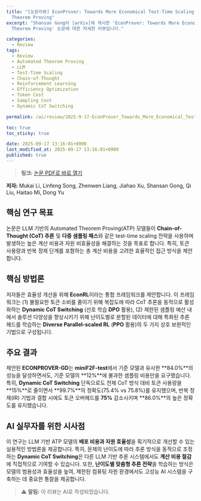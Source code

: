 ```yaml
---
title: "[논문리뷰] EconProver: Towards More Economical Test-Time Scaling for Automated
  Theorem Proving"
excerpt: "Shansan Gong이 [arXiv]에 게시한 'EconProver: Towards More Economical Test-Time Scaling for Automated
  Theorem Proving' 논문에 대한 자세한 리뷰입니다."

categories:
  - Review
tags:
  - Review
  - Automated Theorem Proving
  - LLM
  - Test-Time Scaling
  - Chain-of-Thought
  - Reinforcement Learning
  - Efficiency Optimization
  - Token Cost
  - Sampling Cost
  - Dynamic CoT Switching

permalink: /ai/review/2025-9-17-EconProver_Towards_More_Economical_Test-Time_Scaling_for_Automated_Theorem_Proving/

toc: true
toc_sticky: true

date: 2025-09-17 13:16:01+0900
last_modified_at: 2025-09-17 13:16:01+0900
published: true
---
```

> **링크:** [논문 PDF로 바로 열기](https://arxiv.org/abs/2509.12603)

**저자:** Mukai Li, Linfeng Song, Zhenwen Liang, Jiahao Xu, Shansan Gong, Qi Liu, Haitao Mi, Dong Yu



## 핵심 연구 목표
논문은 LLM 기반의 Automated Theorem Proving(ATP) 모델들이 **Chain-of-Thought (CoT) 추론** 및 **다중 샘플링 패스**와 같은 test-time scaling 전략을 사용하며 발생하는 높은 계산 비용과 자원 비효율성을 해결하는 것을 목표로 합니다. 특히, 토큰 사용량과 반복 정제 단계를 포함하는 총 계산 비용을 고려한 효율적인 접근 방식을 제안합니다.

## 핵심 방법론
저자들은 효율성 개선을 위해 **EconRL**이라는 통합 프레임워크를 제안합니다. 이 프레임워크는 (1) 불필요한 토큰 소비를 줄이기 위해 복잡도에 따라 CoT 추론을 동적으로 활성화하는 **Dynamic CoT Switching** (선호 학습 **DPO** 활용), (2) 제한된 샘플링 예산 내에서 솔루션 다양성을 향상시키기 위해 난이도별로 분할된 데이터에 대해 특화된 추론 헤드를 학습하는 **Diverse Parallel-scaled RL** (**PPO** 활용)의 두 가지 상호 보완적인 기법으로 구성됩니다.

## 주요 결과
제안된 **ECONPROVER-GD**는 **miniF2F-test**에서 기준 모델과 유사한 **84.0%**의 성능을 달성하면서도, 기준 모델의 **12%**에 불과한 샘플링 비용만을 요구했습니다. 특히, **Dynamic CoT Switching** 단독으로도 전체 CoT 방식 대비 토큰 사용량을 **15%**로 줄이면서 **99.7%**의 정확도(75.4% vs 75.8%)를 유지했으며, 반복 정제(IR) 기법과 결합 시에도 토큰 오버헤드를 **75%** 감소시키며 **86.0%**의 높은 정확도를 유지했습니다.

## AI 실무자를 위한 시사점
이 연구는 LLM 기반 ATP 모델의 **배포 비용과 자원 효율성**을 획기적으로 개선할 수 있는 실용적인 방법론을 제공합니다. 특히, 문제의 난이도에 따라 추론 방식을 동적으로 조정하는 **Dynamic CoT Switching**은 다른 LLM 기반 추론 시스템에서도 **계산 비용 절감**에 직접적으로 기여할 수 있습니다. 또한, **난이도별 맞춤형 추론 전략**을 학습하는 방식은 모델의 범용성과 효율성을 높여, 제한된 컴퓨팅 자원 환경에서도 고성능 AI 시스템을 구축하는 데 중요한 통찰을 제공합니다.

> ⚠️ **알림:** 이 리뷰는 AI로 작성되었습니다.